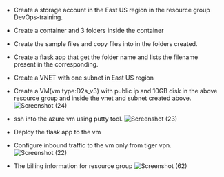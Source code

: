  - Create a storage account in the East US region in the resource group DevOps-training.
 - Create a container and 3 folders inside the container
 - Create the sample files and copy files into in the folders created.
 - Create a flask app that get the folder name and lists the filename present in the corresponding.
 - Create a VNET with one subnet in East US region
 - Create a VM(vm type:D2s_v3) with public ip and 10GB disk in the above resource group and inside the vnet and subnet created above.
![Screenshot (24)](https://github.com/manjusha-123/Azure-Assignment/assets/155906033/03ade59c-251c-479a-b351-2bd04ea31a0f)
 - ssh into the azure vm using putty tool.
   ![Screenshot (23)](https://github.com/manjusha-123/Azure-Assignment/assets/155906033/63c115eb-d022-488f-9916-2f42562e93f5)

 - Deploy the flask app to the vm
- Configure inbound traffic to the vm only from tiger vpn.
 ![Screenshot (22)](https://github.com/manjusha-123/Azure-Assignment/assets/155906033/9a9d5f72-edad-46aa-951d-d7616daa80f6)


-  The billing information for resource group
  ![Screenshot (62)](https://github.com/manjusha-123/Azure-Assignment/assets/155906033/e6634570-907c-4d89-8c76-446e32321f73)
 

